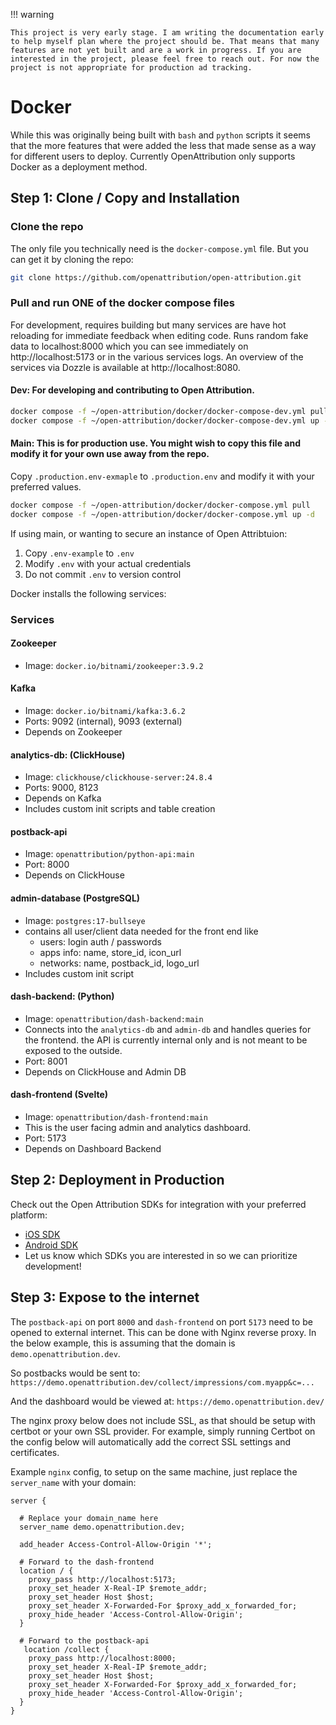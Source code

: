 !!! warning

    This project is very early stage. I am writing the documentation early to help myself plan where the project should be. That means that many features are not yet built and are a work in progress. If you are interested in the project, please feel free to reach out. For now the project is not appropriate for production ad tracking.

# Docker

While this was originally being built with `bash` and `python` scripts it seems that the more features that were added the less that made sense as a way for different users to deploy. Currently OpenAttribution only supports Docker as a deployment method.

## Step 1: Clone / Copy and Installation

### Clone the repo

The only file you technically need is the `docker-compose.yml` file. But you can get it by cloning the repo:

```sh
git clone https://github.com/openattribution/open-attribution.git
```

### Pull and run ONE of the docker compose files

For development, requires building but many services are have hot reloading for immediate feedback when editing code. Runs random fake data to localhost:8000 which you can see immediately on http://localhost:5173 or in the various services logs. An overview of the services via Dozzle is available at http://localhost:8080.

#### Dev: For developing and contributing to Open Attribution.

```sh
docker compose -f ~/open-attribution/docker/docker-compose-dev.yml pull
docker compose -f ~/open-attribution/docker/docker-compose-dev.yml up -d
```

#### Main: This is for production use. You might wish to copy this file and modify it for your own use away from the repo.

Copy `.production.env-exmaple` to `.production.env` and modify it with your preferred values.

```sh
docker compose -f ~/open-attribution/docker/docker-compose.yml pull
docker compose -f ~/open-attribution/docker/docker-compose.yml up -d
```

If using main, or wanting to secure an instance of Open Attribtuion:

1. Copy `.env-example` to `.env`
2. Modify `.env` with your actual credentials
3. Do not commit `.env` to version control

Docker installs the following services:

### Services

#### Zookeeper

- Image: `docker.io/bitnami/zookeeper:3.9.2`

#### Kafka

- Image: `docker.io/bitnami/kafka:3.6.2`
- Ports: 9092 (internal), 9093 (external)
- Depends on Zookeeper

#### analytics-db: (ClickHouse)

- Image: `clickhouse/clickhouse-server:24.8.4`
- Ports: 9000, 8123
- Depends on Kafka
- Includes custom init scripts and table creation

#### postback-api

- Image: `openattribution/python-api:main`
- Port: 8000
- Depends on ClickHouse

#### admin-database (PostgreSQL)

- Image: `postgres:17-bullseye`
- contains all user/client data needed for the front end like
  - users: login auth / passwords
  - apps info: name, store_id, icon_url
  - networks: name, postback_id, logo_url
- Includes custom init script

#### dash-backend: (Python)

- Image: `openattribution/dash-backend:main`
- Connects into the `analytics-db` and `admin-db` and handles queries for the frontend. the API is currently internal only and is not meant to be exposed to the outside.
- Port: 8001
- Depends on ClickHouse and Admin DB

#### dash-frontend (Svelte)

- Image: `openattribution/dash-frontend:main`
- This is the user facing admin and analytics dashboard.
- Port: 5173
- Depends on Dashboard Backend

## Step 2: Deployment in Production

Check out the Open Attribution SDKs for integration with your preferred platform:

- [iOS SDK](https://github.com/openattribution/oa-ios-sdk)
- [Android SDK](https://github.com/openattribution/oa-android-sdk)
- Let us know which SDKs you are interested in so we can prioritize development!

## Step 3: Expose to the internet

The `postback-api` on port `8000` and `dash-frontend` on port `5173` need to be opened to external internet. This can be done with Nginx reverse proxy. In the below example, this is assuming that the domain is `demo.openattribution.dev`.

So postbacks would be sent to:
`https://demo.openattribution.dev/collect/impressions/com.myapp&c=...`

And the dashboard would be viewed at:
`https://demo.openattribution.dev/`

The nginx proxy below does not include SSL, as that should be setup with certbot or your own SSL provider. For example, simply running Certbot on the config below will automatically add the correct SSL settings and certificates.

Example `nginx` config, to setup on the same machine, just replace the `server_name` with your domain:

```nginx
server {

  # Replace your domain_name here
  server_name demo.openattribution.dev;

  add_header Access-Control-Allow-Origin '*';

  # Forward to the dash-frontend
  location / {
    proxy_pass http://localhost:5173;
    proxy_set_header X-Real-IP $remote_addr;
    proxy_set_header Host $host;
    proxy_set_header X-Forwarded-For $proxy_add_x_forwarded_for;
    proxy_hide_header 'Access-Control-Allow-Origin';
  }

  # Forward to the postback-api
   location /collect {
    proxy_pass http://localhost:8000;
    proxy_set_header X-Real-IP $remote_addr;
    proxy_set_header Host $host;
    proxy_set_header X-Forwarded-For $proxy_add_x_forwarded_for;
    proxy_hide_header 'Access-Control-Allow-Origin';
  }
}

```
